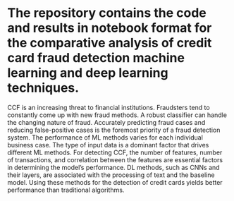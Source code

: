 # The repository contains the code and results in notebook format for the comparative analysis of credit card fraud detection machine learning and deep learning techniques.


CCF is an increasing threat to financial institutions. Fraudsters tend to constantly come up with new fraud methods. A robust classifier can handle the changing nature of fraud. Accurately predicting fraud cases and reducing false-positive cases is the foremost priority of a fraud detection system. The performance of ML methods varies for each individual business case. The type of input data is a dominant factor that drives different ML methods. For detecting CCF, the number of features, number of transactions, and correlation between the features are essential factors in determining the model’s performance. DL methods, such as CNNs and their layers, are associated with the processing of text and the baseline model. Using these methods for the detection of credit cards yields better performance than traditional algorithms.
